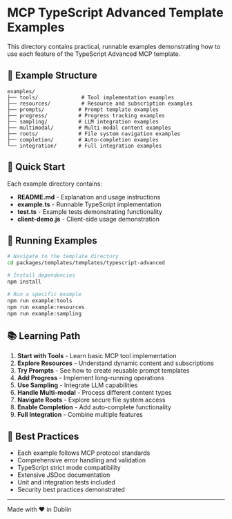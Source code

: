 # MCP TypeScript Advanced Template Examples

This directory contains practical, runnable examples demonstrating how to use each feature of the TypeScript Advanced MCP template.

## 📁 Example Structure

```
examples/
├── tools/              # Tool implementation examples
├── resources/          # Resource and subscription examples  
├── prompts/           # Prompt template examples
├── progress/          # Progress tracking examples
├── sampling/          # LLM integration examples
├── multimodal/        # Multi-modal content examples
├── roots/             # File system navigation examples
├── completion/        # Auto-completion examples
└── integration/       # Full integration examples
```

## 🚀 Quick Start

Each example directory contains:
- **README.md** - Explanation and usage instructions
- **example.ts** - Runnable TypeScript implementation
- **test.ts** - Example tests demonstrating functionality
- **client-demo.js** - Client-side usage demonstration

## 🔧 Running Examples

```bash
# Navigate to the template directory
cd packages/templates/templates/typescript-advanced

# Install dependencies
npm install

# Run a specific example
npm run example:tools
npm run example:resources
npm run example:sampling
```

## 📚 Learning Path

1. **Start with Tools** - Learn basic MCP tool implementation
2. **Explore Resources** - Understand dynamic content and subscriptions
3. **Try Prompts** - See how to create reusable prompt templates
4. **Add Progress** - Implement long-running operations
5. **Use Sampling** - Integrate LLM capabilities
6. **Handle Multi-modal** - Process different content types
7. **Navigate Roots** - Explore secure file system access
8. **Enable Completion** - Add auto-complete functionality
9. **Full Integration** - Combine multiple features

## 🎯 Best Practices

- Each example follows MCP protocol standards
- Comprehensive error handling and validation
- TypeScript strict mode compatibility
- Extensive JSDoc documentation
- Unit and integration tests included
- Security best practices demonstrated

---

Made with ❤️ in Dublin